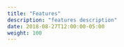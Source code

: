 ```yaml
---
title: "Features"
description: "features description"
date: 2018-08-27T12:00:00-05:00
weight: 100
---
```


